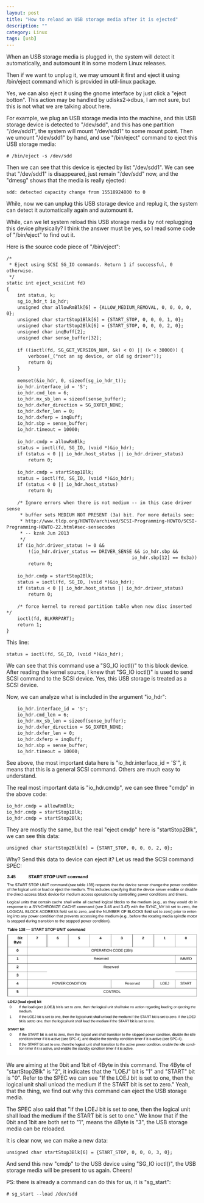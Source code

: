 ```yaml
---
layout: post
title: "How to reload an USB storage media after it is ejected"
description: ""
category: Linux
tags: [usb]
---
```


When an USB storage media is plugged in, the system will detect
it automatically, and automount it in some modern Linux releases.

Then if we want to unplug it, we may umount it first and eject
it using /bin/eject command which is provided in util-linux package.

Yes, we can also eject it using the gnome interface by just click
a "eject botton". This action may be handled by udisks2->dbus, I
am not sure, but this is not what we are talking about here.

For example, we plug an USB storage media into the machine, and
this USB storage device is detected to "/dev/sdd", and this has
one partition "/dev/sdd1", the system will mount "/dev/sdd1" to
some mount point. Then we umount "/dev/sdd1" by hand, and use
"/bin/eject" command to eject this USB storage media:

	# /bin/eject -s /dev/sdd

Then we can see that this device is ejected by list "/dev/sdd1".
We can see that "/dev/sdd1" is disappeared, just remain "/dev/sdd" now,
and the "dmesg" shows that the media is really ejected:

	sdd: detected capacity change from 15518924800 to 0

While, now we can unplug this USB storage device and replug it, the system
can detect it automatically again and automount it.

While, can we let system reload this USB storage media by not replugging
this device physically? I think the answer must be yes, so I read some
code of "/bin/eject" to find out it.

Here is the source code piece of "/bin/eject":

	/*
	 * Eject using SCSI SG_IO commands. Return 1 if successful, 0 otherwise.
	 */
	static int eject_scsi(int fd)
	{
		int status, k;
		sg_io_hdr_t io_hdr;
		unsigned char allowRmBlk[6] = {ALLOW_MEDIUM_REMOVAL, 0, 0, 0, 0, 0};
		unsigned char startStop1Blk[6] = {START_STOP, 0, 0, 0, 1, 0};
		unsigned char startStop2Blk[6] = {START_STOP, 0, 0, 0, 2, 0};
		unsigned char inqBuff[2];
		unsigned char sense_buffer[32];
	
		if ((ioctl(fd, SG_GET_VERSION_NUM, &k) < 0) || (k < 30000)) {
			verbose(_("not an sg device, or old sg driver"));
			return 0;
		}
	
		memset(&io_hdr, 0, sizeof(sg_io_hdr_t));
		io_hdr.interface_id = 'S';
		io_hdr.cmd_len = 6;
		io_hdr.mx_sb_len = sizeof(sense_buffer);
		io_hdr.dxfer_direction = SG_DXFER_NONE;
		io_hdr.dxfer_len = 0;
		io_hdr.dxferp = inqBuff;
		io_hdr.sbp = sense_buffer;
		io_hdr.timeout = 10000;
	
		io_hdr.cmdp = allowRmBlk;
		status = ioctl(fd, SG_IO, (void *)&io_hdr);
		if (status < 0 || io_hdr.host_status || io_hdr.driver_status)
			return 0;
	
		io_hdr.cmdp = startStop1Blk;
		status = ioctl(fd, SG_IO, (void *)&io_hdr);
		if (status < 0 || io_hdr.host_status)
			return 0;
	
		/* Ignore errors when there is not medium -- in this case driver sense
		 * buffer sets MEDIUM NOT PRESENT (3a) bit. For more details see:
		 * http://www.tldp.org/HOWTO/archived/SCSI-Programming-HOWTO/SCSI-Programming-HOWTO-22.html#sec-sensecodes
		 * -- kzak Jun 2013
		 */
		if (io_hdr.driver_status != 0 &&
		    !(io_hdr.driver_status == DRIVER_SENSE && io_hdr.sbp &&
			                                      io_hdr.sbp[12] == 0x3a))
			return 0;
	
		io_hdr.cmdp = startStop2Blk;
		status = ioctl(fd, SG_IO, (void *)&io_hdr);
		if (status < 0 || io_hdr.host_status || io_hdr.driver_status)
			return 0;
	
		/* force kernel to reread partition table when new disc inserted */
		ioctl(fd, BLKRRPART);
		return 1;
	}

This line:

	status = ioctl(fd, SG_IO, (void *)&io_hdr);

We can see that this command use a "SG_IO ioctl()" to this block device.
After reading the kernel source, I knew that "SG_IO ioctl()" is used to send
SCSI command to the SCSI device. Yes, this USB storage is treated as a SCSI
device.

Now, we can analyze what is included in the argument "io_hdr":

		io_hdr.interface_id = 'S';
		io_hdr.cmd_len = 6;
		io_hdr.mx_sb_len = sizeof(sense_buffer);
		io_hdr.dxfer_direction = SG_DXFER_NONE;
		io_hdr.dxfer_len = 0;
		io_hdr.dxferp = inqBuff;
		io_hdr.sbp = sense_buffer;
		io_hdr.timeout = 10000;

See above, the most important data here is "io_hdr.interface_id = 'S'",
it means that this is a general SCSI command. Others are much easy to
understand.

The real most important data is "io_hdr.cmdp", we can see three "cmdp"
in the above code:

	io_hdr.cmdp = allowRmBlk;
	io_hdr.cmdp = startStop1Blk;
	io_hdr.cmdp = startStop2Blk;

They are mostly the same, but the real "eject cmdp" here is "startStop2Blk",
we can see this data:

	unsigned char startStop2Blk[6] = {START_STOP, 0, 0, 0, 2, 0};

Why? Send this data to device can eject it? Let us read the SCSI command SPEC:

![star_stop_1](/images/2013-09-13-1.png)
![star_stop_2](/images/2013-09-13-2.png)

We are aiming at the 0bit and 1bit of 4Byte in this command. The 4Byte of "startStop2Blk"
is "2", it indicates that the "LOEJ" bit is "1" and "START" bit is "0". Refer to the
SPEC we can see "If the LOEJ bit is set to one, then the logical unit shall unload the
medium if the START bit is set to zero." Yeah, that the thing, we find out why this
command can eject the USB storage media.

The SPEC also said that "If the LOEJ bit is set to one, then the logical unit shall
load the medium if the START bit is set to one." We know that if the 0bit and 1bit
are both set to "1", means the 4Byte is "3", the USB storage media can be reloaded.

It is clear now, we can make a new data:

	unsigned char startStop3Blk[6] = {START_STOP, 0, 0, 0, 3, 0};

And send this new "cmdp" to the USB device using "SG_IO ioctl()", the USB storage
media will be present to us again. Cheers!

PS: there is already a command can do this for us, it is "sg_start":

	# sg_start --load /dev/sdd
